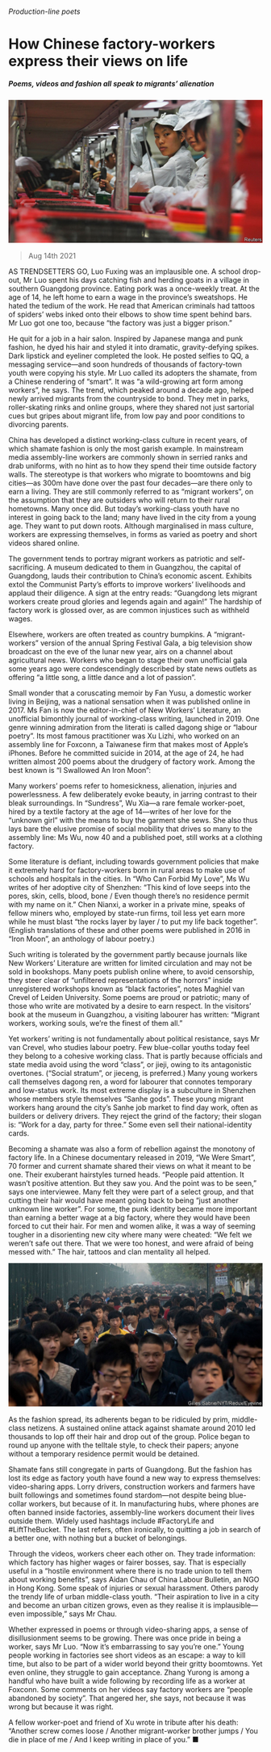 ###### Production-line poets

# How Chinese factory-workers express their views on life 

##### Poems, videos and fashion all speak to migrants’ alienation 

![image](images/20210814_cnp002.jpg) 

> Aug 14th 2021 

AS TRENDSETTERS GO, Luo Fuxing was an implausible one. A school drop-out, Mr Luo spent his days catching fish and herding goats in a village in southern Guangdong province. Eating pork was a once-weekly treat. At the age of 14, he left home to earn a wage in the province’s sweatshops. He hated the tedium of the work. He read that American criminals had tattoos of spiders’ webs inked onto their elbows to show time spent behind bars. Mr Luo got one too, because “the factory was just a bigger prison.”

He quit for a job in a hair salon. Inspired by Japanese manga and punk fashion, he dyed his hair and styled it into dramatic, gravity-defying spikes. Dark lipstick and eyeliner completed the look. He posted selfies to QQ, a messaging service—and soon hundreds of thousands of factory-town youth were copying his style. Mr Luo called its adopters the shamate, from a Chinese rendering of “smart”. It was “a wild-growing art form among workers”, he says. The trend, which peaked around a decade ago, helped newly arrived migrants from the countryside to bond. They met in parks, roller-skating rinks and online groups, where they shared not just sartorial cues but gripes about migrant life, from low pay and poor conditions to divorcing parents.


China has developed a distinct working-class culture in recent years, of which shamate fashion is only the most garish example. In mainstream media assembly-line workers are commonly shown in serried ranks and drab uniforms, with no hint as to how they spend their time outside factory walls. The stereotype is that workers who migrate to boomtowns and big cities—as 300m have done over the past four decades—are there only to earn a living. They are still commonly referred to as “migrant workers”, on the assumption that they are outsiders who will return to their rural hometowns. Many once did. But today’s working-class youth have no interest in going back to the land; many have lived in the city from a young age. They want to put down roots. Although marginalised in mass culture, workers are expressing themselves, in forms as varied as poetry and short videos shared online.

The government tends to portray migrant workers as patriotic and self-sacrificing. A museum dedicated to them in Guangzhou, the capital of Guangdong, lauds their contribution to China’s economic ascent. Exhibits extol the Communist Party’s efforts to improve workers’ livelihoods and applaud their diligence. A sign at the entry reads: “Guangdong lets migrant workers create proud glories and legends again and again!” The hardship of factory work is glossed over, as are common injustices such as withheld wages.

Elsewhere, workers are often treated as country bumpkins. A “migrant-workers” version of the annual Spring Festival Gala, a big television show broadcast on the eve of the lunar new year, airs on a channel about agricultural news. Workers who began to stage their own unofficial gala some years ago were condescendingly described by state news outlets as offering “a little song, a little dance and a lot of passion”.

Small wonder that a coruscating memoir by Fan Yusu, a domestic worker living in Beijing, was a national sensation when it was published online in 2017. Ms Fan is now the editor-in-chief of New Workers’ Literature, an unofficial bimonthly journal of working-class writing, launched in 2019. One genre winning admiration from the literati is called dagong shige or “labour poetry”. Its most famous practitioner was Xu Lizhi, who worked on an assembly line for Foxconn, a Taiwanese firm that makes most of Apple’s iPhones. Before he committed suicide in 2014, at the age of 24, he had written almost 200 poems about the drudgery of factory work. Among the best known is “I Swallowed An Iron Moon”:


Many workers’ poems refer to homesickness, alienation, injuries and powerlessness. A few deliberately evoke beauty, in jarring contrast to their bleak surroundings. In “Sundress”, Wu Xia—a rare female worker-poet, hired by a textile factory at the age of 14—writes of her love for the “unknown girl” with the means to buy the garment she sews. She also thus lays bare the elusive promise of social mobility that drives so many to the assembly line: Ms Wu, now 40 and a published poet, still works at a clothing factory.


Some literature is defiant, including towards government policies that make it extremely hard for factory-workers born in rural areas to make use of schools and hospitals in the cities. In “Who Can Forbid My Love”, Ms Wu writes of her adoptive city of Shenzhen: “This kind of love seeps into the pores, skin, cells, blood, bone / Even though there’s no residence permit with my name on it.” Chen Nianxi, a worker in a private mine, speaks of fellow miners who, employed by state-run firms, toil less yet earn more while he must blast “the rocks layer by layer / to put my life back together”. (English translations of these and other poems were published in 2016 in “Iron Moon”, an anthology of labour poetry.)

Such writing is tolerated by the government partly because journals like New Workers’ Literature are written for limited circulation and may not be sold in bookshops. Many poets publish online where, to avoid censorship, they steer clear of “unfiltered representations of the horrors” inside unregistered workshops known as “black factories”, notes Maghiel van Crevel of Leiden University. Some poems are proud or patriotic; many of those who write are motivated by a desire to earn respect. In the visitors’ book at the museum in Guangzhou, a visiting labourer has written: “Migrant workers, working souls, we’re the finest of them all.”

Yet workers’ writing is not fundamentally about political resistance, says Mr van Crevel, who studies labour poetry. Few blue-collar youths today feel they belong to a cohesive working class. That is partly because officials and state media avoid using the word “class”, or jieji, owing to its antagonistic overtones. (“Social stratum”, or jieceng, is preferred.) Many young workers call themselves dagong ren, a word for labourer that connotes temporary and low-status work. Its most extreme display is a subculture in Shenzhen whose members style themselves “Sanhe gods”. These young migrant workers hang around the city’s Sanhe job market to find day work, often as builders or delivery drivers. They reject the grind of the factory; their slogan is: “Work for a day, party for three.” Some even sell their national-identity cards.

Becoming a shamate was also a form of rebellion against the monotony of factory life. In a Chinese documentary released in 2019, “We Were Smart”, 70 former and current shamate shared their views on what it meant to be one. Their exuberant hairstyles turned heads. “People paid attention. It wasn’t positive attention. But they saw you. And the point was to be seen,” says one interviewee. Many felt they were part of a select group, and that cutting their hair would have meant going back to being “just another unknown line worker”. For some, the punk identity became more important than earning a better wage at a big factory, where they would have been forced to cut their hair. For men and women alike, it was a way of seeming tougher in a disorienting new city where many were cheated: “We felt we weren’t safe out there. That we were too honest, and were afraid of being messed with.” The hair, tattoos and clan mentality all helped.

![image](images/20210814_cnp001.jpg) 


As the fashion spread, its adherents began to be ridiculed by prim, middle-class netizens. A sustained online attack against shamate around 2010 led thousands to lop off their hair and drop out of the group. Police began to round up anyone with the telltale style, to check their papers; anyone without a temporary residence permit would be detained.

Shamate fans still congregate in parts of Guangdong. But the fashion has lost its edge as factory youth have found a new way to express themselves: video-sharing apps. Lorry drivers, construction workers and farmers have built followings and sometimes found stardom—not despite being blue-collar workers, but because of it. In manufacturing hubs, where phones are often banned inside factories, assembly-line workers document their lives outside them. Widely used hashtags include #FactoryLife and #LiftTheBucket. The last refers, often ironically, to quitting a job in search of a better one, with nothing but a bucket of belongings.

Through the videos, workers cheer each other on. They trade information: which factory has higher wages or fairer bosses, say. That is especially useful in a “hostile environment where there is no trade union to tell them about working benefits”, says Aidan Chau of China Labour Bulletin, an NGO in Hong Kong. Some speak of injuries or sexual harassment. Others parody the trendy life of urban middle-class youth. “Their aspiration to live in a city and become an urban citizen grows, even as they realise it is implausible—even impossible,” says Mr Chau.

Whether expressed in poems or through video-sharing apps, a sense of disillusionment seems to be growing. There was once pride in being a worker, says Mr Luo. “Now it’s embarrassing to say you’re one.” Young people working in factories see short videos as an escape: a way to kill time, but also to be part of a wider world beyond their gritty boomtowns. Yet even online, they struggle to gain acceptance. Zhang Yurong is among a handful who have built a wide following by recording life as a worker at Foxconn. Some comments on her videos say factory workers are “people abandoned by society”. That angered her, she says, not because it was wrong but because it was right.

A fellow worker-poet and friend of Xu wrote in tribute after his death: “Another screw comes loose / Another migrant-worker brother jumps / You die in place of me / And I keep writing in place of you.” ■

